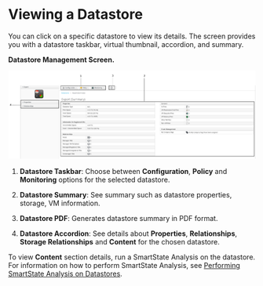 # Viewing a Datastore

You can click on a specific datastore to view its details. The screen
provides you with a datastore taskbar, virtual thumbnail, accordion, and
summary.

**Datastore Management Screen.**

![view datastore new](/images/view-datastore-new.png)

1.  **Datastore Taskbar**: Choose between **Configuration**, **Policy**
    and **Monitoring** options for the selected datastore.

2.  **Datastore Summary**: See summary such as datastore properties,
    storage, VM information.

3.  **Datastore PDF**: Generates datastore summary in PDF format.

4.  **Datastore Accordion**: See details about **Properties**,
    **Relationships**, **Storage Relationships** and **Content** for the
    chosen datastore.

<div class="note">

To view **Content** section details, run a SmartState Analysis on the
datastore. For information on how to perform SmartState Analysis, see
[Performing SmartState Analysis on
Datastores](#smartstate_analysis_datastore).

</div>
